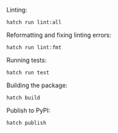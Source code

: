 

Linting:

    hatch run lint:all

Reformatting and fixing linting errors:

    hatch run lint:fmt

Running tests:

    hatch run test

Building the package:

    hatch build

Publish to PyPI:

    hatch publish
